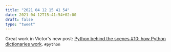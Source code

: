 ```yaml
---
title: "2021 04 12 15 41 54"
date: 2021-04-12T15:41:54+02:00
draft: false
type: "tweet"
---
```

Great work in Victor's new post: [Python behind the scenes #10: how Python dictionaries work](https://tenthousandmeters.com/blog/python-behind-the-scenes-10-how-python-dictionaries-work/). `#python`

